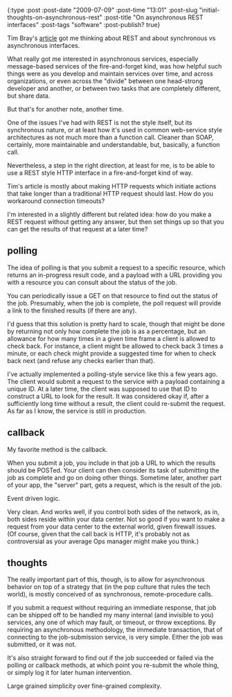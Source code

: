 {:type :post
 :post-date "2009-07-09"
 :post-time "13:01"
 :post-slug "initial-thoughts-on-asynchronous-rest"
 :post-title "On asynchronous REST interfaces"
 :post-tags "software"
 :post-publish? true}

Tim Bray's [article][tb] got me thinking about REST and about
synchronous vs asynchronous interfaces.

[tb]: http://www.tbray.org/ongoing/When/200x/2009/07/02/Slow-REST

What really got me interested in asynchronous services, especially
message-based services of the fire-and-forget kind, was how helpful
such things were as you develop and maintain services over time, and
across organizations, or even across the "divide" between one
head-strong developer and another, or between two tasks that are
completely different, but share data.

But that's for another note, another time.

One of the issues I've had with REST is not the style itself, but its
synchronous nature, or at least how it's used in common web-service
style architectures as not much more than a function call. Cleaner
than SOAP, certainly, more maintainable and understandable, but,
basically, a function call.

Nevertheless, a step in the right direction, at least for me, is to be
able to use a REST style HTTP interface in a fire-and-forget kind of
way.

Tim's article is mostly about making HTTP requests which initiate
actions that take longer than a traditional HTTP request should
last. How do you workaround connection timeouts?

I'm interested in a slightly different but related idea: how do you
make a REST request without getting any answer, but then set things up
so that you can get the results of that request at a later time?

## polling

The idea of polling is that you submit a request to a specific
resource, which returns an in-progress result code, and a payload with
a URL providing you with a resource you can consult about the status
of the job.

You can periodically issue a GET on that resource to find out the
status of the job. Presumably, when the job is complete, the poll
request will provide a link to the finished results (if there are
any).

I'd guess that this solution is pretty hard to scale, though that
might be done by returning not only how complete the job is as a
percentage, but an allowance for how many times in a given time frame
a client is allowed to check back. For instance, a client might be
allowed to check back 3 times a minute, or each check might provide a
suggested time for when to check back next (and refuse any checks
earlier than that).

I've actually implemented a polling-style service like this a few
years ago. The client would submit a request to the service with a
payload containing a unique ID. At a later time, the client was
supposed to use that ID to construct a URL to look for the result. It
was considered okay if, after a sufficiently long time without a
result, the client could re-submit the request. As far as I know, the
service is still in production.

## callback

My favorite method is the callback.

When you submit a job, you include in that job a URL to which the
results should be POSTed. Your client can then consider its task of
submitting the job as complete and go on doing other things. Sometime
later, another part of your app, the "server" part, gets a request,
which is the result of the job.

Event driven logic.

Very clean. And works well, if you control both sides of the network,
as in, both sides reside within your data center. Not so good if you
want to make a request from your data center to the external world,
given firewall issues. (Of course, given that the call back is HTTP,
it's probably not as controversial as your average Ops manager might
make you think.)

## thoughts

The really important part of this, though, is to allow for
asynchronous behavior on top of a strategy that (in the pop culture
that rules the tech world), is mostly conceived of as synchronous,
remote-procedure calls.

If you submit a request without requiring an immediate response, that
job can be shipped off to be handled my many internal (and invisible
to you) services, any one of which may fault, or timeout, or throw
exceptions. By requiring an asynchronous methodology, the immediate
transaction, that of connecting to the job-submission service, is very
simple. Either the job was submitted, or it was not.

It's also straight forward to find out if the job succeeded or failed
via the polling or callback methods, at which point you re-submit the
whole thing, or simply log it for later human intervention.

Large grained simplicity over fine-grained complexity.
